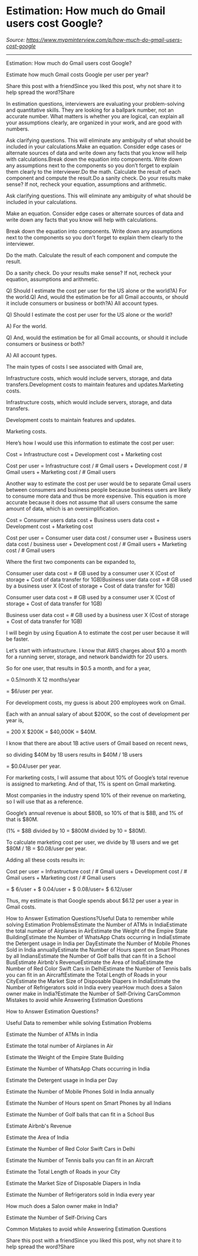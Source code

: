 # Estimation: How much do Gmail users cost Google?

*Source: https://www.mypminterview.com/p/how-much-do-gmail-users-cost-google*

---

Estimation: How much do Gmail users cost Google?

Estimate how much Gmail costs Google per user per year?

Share this post with a friendSince you liked this post, why not share it to help spread the word?Share





In estimation questions, interviewers are evaluating your problem-solving and quantitative skills. They are looking for a ballpark number, not an accurate number. What matters is whether you are logical, can explain all your assumptions clearly, are organized in your work, and are good with numbers.





Ask clarifying questions. This will eliminate any ambiguity of what should be included in your calculations.Make an equation. Consider edge cases or alternate sources of data and write down any facts that you know will help with calculations.Break down the equation into components. Write down any assumptions next to the components so you don’t forget to explain them clearly to the interviewer.Do the math. Calculate the result of each component and compute the result.Do a sanity check. Do your results make sense? If not, recheck your equation, assumptions and arithmetic.

Ask clarifying questions. This will eliminate any ambiguity of what should be included in your calculations.

Make an equation. Consider edge cases or alternate sources of data and write down any facts that you know will help with calculations.

Break down the equation into components. Write down any assumptions next to the components so you don’t forget to explain them clearly to the interviewer.

Do the math. Calculate the result of each component and compute the result.

Do a sanity check. Do your results make sense? If not, recheck your equation, assumptions and arithmetic.







Q) Should I estimate the cost per user for the US alone or the world?A) For the world.Q) And, would the estimation be for all Gmail accounts, or should it include consumers or business or both?A) All account types.

Q) Should I estimate the cost per user for the US alone or the world?

A) For the world.

Q) And, would the estimation be for all Gmail accounts, or should it include consumers or business or both?

A) All account types.



The main types of costs I see associated with Gmail are,

Infrastructure costs, which would include servers, storage, and data transfers.Development costs to maintain features and updates.Marketing costs.

Infrastructure costs, which would include servers, storage, and data transfers.

Development costs to maintain features and updates.

Marketing costs.



Here’s how I would use this information to estimate the cost per user:





Cost = Infrastructure cost + Development cost + Marketing cost



Cost per user = Infrastructure cost / # Gmail users + Development cost / # Gmail users + Marketing cost / # Gmail users



Another way to estimate the cost per user would be to separate Gmail users between consumers and business people because business users are likely to consume more data and thus be more expensive. This equation is more accurate because it does not assume that all users consume the same amount of data, which is an oversimplification.





Cost = Consumer users data cost + Business users data cost + Development cost + Marketing cost



Cost per user = Consumer user data cost / consumer user + Business users data cost / business user + Development cost / # Gmail users + Marketing cost / # Gmail users



Where the first two components can be expanded to,



Consumer user data cost = # GB used by a consumer user X (Cost of storage + Cost of data transfer for 1GB)Business user data cost = # GB used by a business user X (Cost of storage + Cost of data transfer for 1GB)

Consumer user data cost = # GB used by a consumer user X (Cost of storage + Cost of data transfer for 1GB)



Business user data cost = # GB used by a business user X (Cost of storage + Cost of data transfer for 1GB)

I will begin by using Equation A to estimate the cost per user because it will be faster. 

Let’s start with infrastructure. I know that AWS charges about $10 a month for a running server, storage, and network bandwidth for 20 users. 

So for one user, that results in $0.5 a month, and for a year,

= 0.5/month X 12 months/year 

= $6/user per year.

For development costs, my guess is about 200 employees work on Gmail. 

Each with an annual salary of about $200K, so the cost of development per year is,

 = 200 X $200K = $40,000K = $40M. 

I know that there are about 1B active users of Gmail based on recent news, 

so dividing $40M by 1B users results in $40M / 1B users 

= $0.04/user per year.

For marketing costs, I will assume that about 10% of Google’s total revenue is assigned to marketing. And of that, 1% is spent on Gmail marketing. 

Most companies in the industry spend 10% of their revenue on marketing, so I will use that as a reference. 

Google’s annual revenue is about $80B, so 10% of that is $8B, and 1% of that is $80M.

(1% = $8B divided by 10 = $800M divided by 10 = $80M). 

To calculate marketing cost per user, we divide by 1B users and we get $80M / 1B = $0.08/user per year.

Adding all these costs results in:

Cost per user = Infrastructure cost / # Gmail users + Development cost / # Gmail users + Marketing cost / # Gmail users

= $ 6/user + $ 0.04/user + $ 0.08/user= $ 6.12/user

Thus, my estimate is that Google spends about $6.12 per user a year in Gmail costs.





How to Answer Estimation Questions?Useful Data to remember while solving Estimation ProblemsEstimate the Number of ATMs in IndiaEstimate the total number of Airplanes in AirEstimate the Weight of the Empire State BuildingEstimate the Number of WhatsApp Chats occurring in IndiaEstimate the Detergent usage in India per DayEstimate the Number of Mobile Phones Sold in India annuallyEstimate the Number of Hours spent on Smart Phones by all IndiansEstimate the Number of Golf balls that can fit in a School BusEstimate Airbnb's RevenueEstimate the Area of IndiaEstimate the Number of Red Color Swift Cars in DelhiEstimate the Number of Tennis balls you can fit in an AircraftEstimate the Total Length of Roads in your CityEstimate the Market Size of Disposable Diapers in IndiaEstimate the Number of Refrigerators sold in India every yearHow much does a Salon owner make in India?Estimate the Number of Self-Driving CarsCommon Mistakes to avoid while Answering Estimation Questions

How to Answer Estimation Questions?

Useful Data to remember while solving Estimation Problems

Estimate the Number of ATMs in India

Estimate the total number of Airplanes in Air

Estimate the Weight of the Empire State Building

Estimate the Number of WhatsApp Chats occurring in India

Estimate the Detergent usage in India per Day

Estimate the Number of Mobile Phones Sold in India annually

Estimate the Number of Hours spent on Smart Phones by all Indians

Estimate the Number of Golf balls that can fit in a School Bus

Estimate Airbnb's Revenue

Estimate the Area of India

Estimate the Number of Red Color Swift Cars in Delhi

Estimate the Number of Tennis balls you can fit in an Aircraft

Estimate the Total Length of Roads in your City

Estimate the Market Size of Disposable Diapers in India

Estimate the Number of Refrigerators sold in India every year

How much does a Salon owner make in India?

Estimate the Number of Self-Driving Cars

Common Mistakes to avoid while Answering Estimation Questions



Share this post with a friendSince you liked this post, why not share it to help spread the word?Share